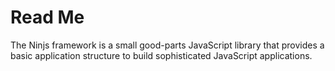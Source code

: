 Read Me
=======

The Ninjs framework is a small good-parts JavaScript library that provides a basic application structure to build sophisticated JavaScript applications.